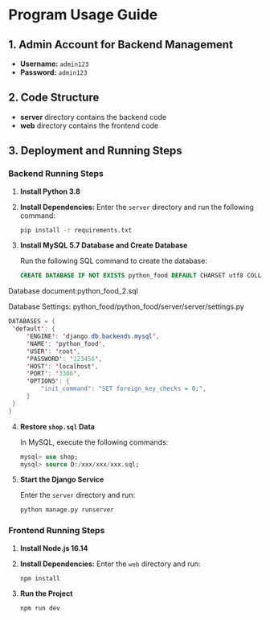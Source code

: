 # Program Usage Guide

## 1. Admin Account for Backend Management

- **Username:** `admin123`
- **Password:** `admin123`

## 2. Code Structure

- **server** directory contains the backend code
- **web** directory contains the frontend code

## 3. Deployment and Running Steps

### Backend Running Steps

1. **Install Python 3.8**

2. **Install Dependencies:** Enter the `server` directory and run the following command:

   ```bash
   pip install -r requirements.txt
   ```

3. **Install MySQL 5.7 Database and Create Database**

   Run the following SQL command to create the database:

   ```sql
   CREATE DATABASE IF NOT EXISTS python_food DEFAULT CHARSET utf8 COLLATE utf8_general_ci;
   ```
Database document:python_food_2.sql

Database Settings:
python_food/python_food/server/server/settings.py
   ```java
   DATABASES = {
    'default': {
        'ENGINE': 'django.db.backends.mysql',
        'NAME': 'python_food',
        'USER': 'root',
        'PASSWORD': '123456',
        'HOST': 'localhost',
        'PORT': '3306',
        'OPTIONS': {
            "init_command": "SET foreign_key_checks = 0;",
        }
    }
}
   ```


4. **Restore `shop.sql` Data**

   In MySQL, execute the following commands:

   ```sql
   mysql> use shop;
   mysql> source D:/xxx/xxx/xxx.sql;
   ```

5. **Start the Django Service**

   Enter the `server` directory and run:

   ```bash
   python manage.py runserver
   ```

### Frontend Running Steps

1. **Install Node.js 16.14**

2. **Install Dependencies:** Enter the `web` directory and run:

   ```bash
   npm install
   ```

3. **Run the Project**

   ```bash
   npm run dev
   ```

